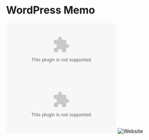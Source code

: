# WordPress Memo
![GitHub last commit](https://img.shields.io/github/last-commit/GentillePlume/wordpressmemo.com?style=for-the-badge) ![GitHub contributors](https://img.shields.io/github/contributors/GentillePlume/wordpressmemo.com?style=for-the-badge) ![Website](https://img.shields.io/website?down_color=red&down_message=down&style=for-the-badge&up_message=online&url=https%3A%2F%2Fwordpressmemo.com)
